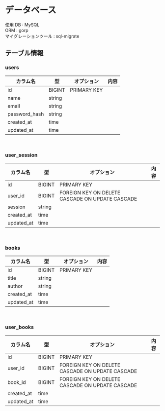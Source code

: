 # データベース

使用 DB : MySQL  
ORM : gorp  
マイグレーションツール : sql-migrate

## テーブル情報

### users

| カラム名      | 型     | オプション  | 内容 |
| ------------- | ------ | ----------- | ---- |
| id            | BIGINT | PRIMARY KEY |      |
| name          | string |             |      |
| email         | string |             |      |
| password_hash | string |             |      |
| created_at    | time   |             |      |
| updated_at    | time   |             |      |

<br>

### user_session

| カラム名   | 型     | オプション                                      | 内容 |
| ---------- | ------ | ----------------------------------------------- | ---- |
| id         | BIGINT | PRIMARY KEY                                     |      |
| user_id    | BIGINT | FOREIGN KEY ON DELETE CASCADE ON UPDATE CASCADE |      |
| session    | string |                                                 |      |
| created_at | time   |                                                 |      |
| updated_at | time   |                                                 |      |

<br>

### books

| カラム名   | 型     | オプション  | 内容 |
| ---------- | ------ | ----------- | ---- |
| id         | BIGINT | PRIMARY KEY |      |
| title      | string |             |      |
| author     | string |             |      |
| created_at | time   |             |      |
| updated_at | time   |             |      |

<br>

### user_books

| カラム名   | 型     | オプション                                      | 内容 |
| ---------- | ------ | ----------------------------------------------- | ---- |
| id         | BIGINT | PRIMARY KEY                                     |      |
| user_id    | BIGINT | FOREIGN KEY ON DELETE CASCADE ON UPDATE CASCADE |      |
| book_id    | BIGINT | FOREIGN KEY ON DELETE CASCADE ON UPDATE CASCADE |      |
| created_at | time   |                                                 |      |
| updated_at | time   |                                                 |      |
